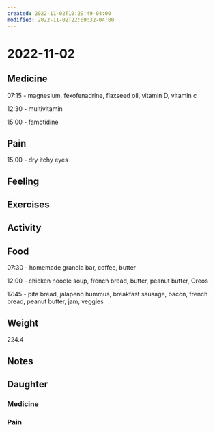 ```yaml
---
created: 2022-11-02T10:29:49-04:00
modified: 2022-11-02T22:09:32-04:00
---
```


# 2022-11-02

## Medicine

07:15 - magnesium, fexofenadrine, flaxseed oil, vitamin D, vitamin c 

12:30 - multivitamin 

15:00 - famotidine 

## Pain

15:00 - dry itchy eyes

## Feeling


## Exercises


## Activity


## Food

07:30 - homemade granola bar, coffee, butter 

12:00 - chicken noodle soup, french bread, butter, peanut butter, Oreos

17:45 - pita bread, jalapeno hummus, breakfast sausage, bacon, french bread, peanut butter, jam, veggies

## Weight

224.4

## Notes

## Daughter


### Medicine


### Pain
